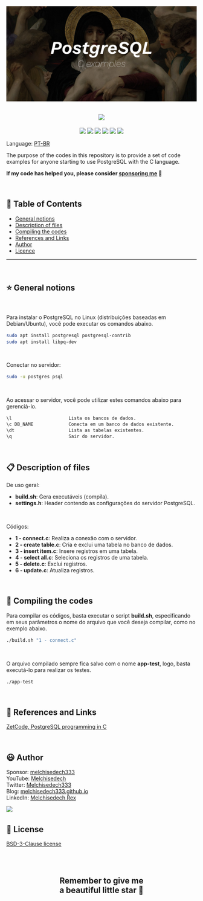 
<div align='center'>

<img src="images/banner.jpg" >

</div>

<br>

<p align="center">
    <a href="https://github.com/sponsors/melchisedech333"><img src="https://img.shields.io/badge/sponsor-30363D?style=for-the-badge&logo=GitHub-Sponsors&logoColor=#white" ></a>
    <br><br>
    <img src="https://badgen.net/badge/love level/7 of 10/purple" >
    <img src="https://img.shields.io/github/languages/count/melchisedech333/c-postgresql?color=%23f34b7d" >
    <img src="https://img.shields.io/github/languages/top/melchisedech333/c-postgresql?color=%23f34b7d" >
    <img src="https://img.shields.io/github/directory-file-count/melchisedech333/c-postgresql" >
    <img src="https://img.shields.io/github/repo-size/melchisedech333/c-postgresql" >
    <img src="https://img.shields.io/github/license/melchisedech333/c-postgresql" >
</p>

Language: <a href="readme-pt.md">PT-BR</a>

The purpose of the codes in this repository is to provide a set of code examples for anyone starting to use PostgreSQL with the C language.

**If my code has helped you, please consider [sponsoring me](https://github.com/sponsors/melchisedech333) :blue_heart:** 

<br>

:bookmark_tabs: Table of Contents
-----
* [General notions](#star-General-notions)
* [Description of files](#clipboard-Description-of-files)
* [Compiling the codes](#hammer-Compiling-the-codes)
* [References and Links](#link-References-and-Links)
* [Author](#smiley-author)
* [Licence](#scroll-licence)
-----

<br>

:star: General notions
---

<br>

Para instalar o PostgreSQL no Linux (distribuições baseadas em Debian/Ubuntu), você pode executar os comandos abaixo.

```bash
sudo apt install postgresql postgresql-contrib
sudo apt install libpq-dev
```

<br>

Conectar no servidor:
```bash
sudo -u postgres psql
```

<br>

Ao acessar o servidor, você pode utilizar estes comandos abaixo para gerenciá-lo.

```
\l                     Lista os bancos de dados.
\c DB_NAME             Conecta em um banco de dados existente.
\dt                    Lista as tabelas existentes.
\q                     Sair do servidor.
```

<br>

:clipboard: Description of files
---

De uso geral:

- <b>build.sh</b>: Gera executáveis (compila).
- <b>settings.h</b>: Header contendo as configurações do servidor PostgreSQL.

<br>

Códigos:

- <b>1 - connect.c</b>: Realiza a conexão com o servidor.
- <b>2 - create table.c</b>: Cria e exclui uma tabela no banco de dados.
- <b>3 - insert item.c</b>: Insere registros em uma tabela.
- <b>4 - select all.c</b>: Seleciona os registros de uma tabela.
- <b>5 - delete.c</b>: Exclui registros.
- <b>6 - update.c</b>: Atualiza registros.

<br>

:hammer: Compiling the codes
---

Para compilar os códigos, basta executar o script <b>build.sh</b>, especificando em seus parâmetros o nome do arquivo que você deseja compilar, como no exemplo abaixo.

```bash
./build.sh "1 - connect.c"
```

<br>

O arquivo compilado sempre fica salvo com o nome <b>app-test</b>, logo, basta executá-lo para realizar os testes.

```bash
./app-test
```

<br>

:link: References and Links
---

[ZetCode, PostgreSQL programming in C](https://zetcode.com/db/postgresqlc/)

<br>

:smiley: Author
---

Sponsor: [melchisedech333](https://github.com/sponsors/melchisedech333)<br>
YouTube: [Melchisedech](https://www.youtube.com/channel/UC4Sh4wxncr5arnydpUfWPKw)<br>
Twitter: [Melchisedech333](https://twitter.com/Melchisedech333)<br>
Blog: [melchisedech333.github.io](https://melchisedech333.github.io/)<br>
LinkedIn: [Melchisedech Rex](https://www.linkedin.com/in/melchisedech-rex-724152235/)

<img src="https://github.com/melchisedech333.png?size=200" height="100" />

<br>

:scroll: License
---

[ BSD-3-Clause license](./license)

<br><br>

<div align="center">

## Remember to give me <br> a beautiful little star :star_struck:

</div>


